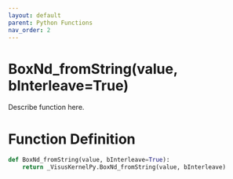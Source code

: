 ```yaml
---
layout: default
parent: Python Functions
nav_order: 2
---
```


# BoxNd_fromString(value, bInterleave=True)

Describe function here.

# Function Definition

```python
def BoxNd_fromString(value, bInterleave=True):
    return _VisusKernelPy.BoxNd_fromString(value, bInterleave)
```